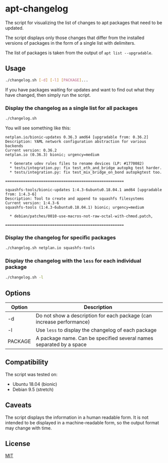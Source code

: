 # apt-changelog

The script for visualizing the list of changes to apt packages that need to be updated.

The script displays only those changes that differ from the installed versions of packages in the form of a single list with delimiters.

The list of packages is taken from the output of `apt list --upgradable`.


## Usage

```bash
./changelog.sh [-d] [-l] [PACKAGE]...
```

If you have packages waiting for updates and want to find out what they have changed, then simply run the script.

### Display the changelog as a single list for all packages

```bash
./changelog.sh
```

You will see something like this:

```
netplan.io/bionic-updates 0.36.3 amd64 [upgradable from: 0.36.2]
Description: YAML network configuration abstraction for various backends
Current version: 0.36.2
netplan.io (0.36.3) bionic; urgency=medium

  * Generate udev rules files to rename devices (LP: #1770082)
  * tests/integration.py: fix test_eth_and_bridge autopkg test harder.
  * tests/integration.py: fix test_mix_bridge_on_bond autopkgtest too.

=====================================================

squashfs-tools/bionic-updates 1:4.3-6ubuntu0.18.04.1 amd64 [upgradable from: 1:4.3-6]
Description: Tool to create and append to squashfs filesystems
Current version: 1:4.3-6
squashfs-tools (1:4.3-6ubuntu0.18.04.1) bionic; urgency=medium

  * debian/patches/0010-use-macros-not-raw-octal-with-chmod.patch,

=====================================================
```

### Display the changelog for specific packages

```bash
./changelog.sh netplan.io squashfs-tools
```

### Display the changelog with the `less` for each individual package

```bash
./changelog.sh -l
```


## Options

Option  | Description
--------|-------------
-d      | Do not show a description for each package (can increase performance)
-l      | Use `less` to display the changelog of each package
PACKAGE | A package name. Can be specified several names separated by a space


## Compatibility

The script was tested on:

- Ubuntu 18.04 (bionic)
- Debian 9.5 (stretch)


## Caveats

The script displays the information in a human readable form. 
It is not intended to be displayed in a machine-readable form, so the output format may change with time.


## License

[MIT](https://github.com/VadimKulagin/apt-changelog/blob/master/LICENSE)
